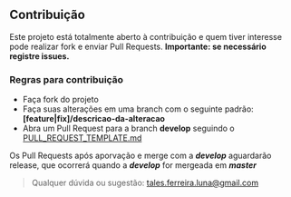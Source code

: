 ## Contribuição

Este projeto está totalmente aberto à contribuição e quem tiver interesse pode realizar fork e enviar Pull Requests. **Importante: se necessário registre issues.**

### Regras para contribuição

- Faça fork do projeto
- Faça suas alterações em uma branch com o seguinte padrão: **[feature|fix]/descricao-da-alteracao**
- Abra um Pull Request para a branch **develop** seguindo o [PULL_REQUEST_TEMPLATE.md](./PULL_REQUEST_TEMPLATE.md)

Os Pull Requests após aporvação e merge com a ***develop*** aguardarão release, que ocorrerá quando a ***develop*** for mergeada em ***master***

> Qualquer dúvida ou sugestão: tales.ferreira.luna@gmail.com
